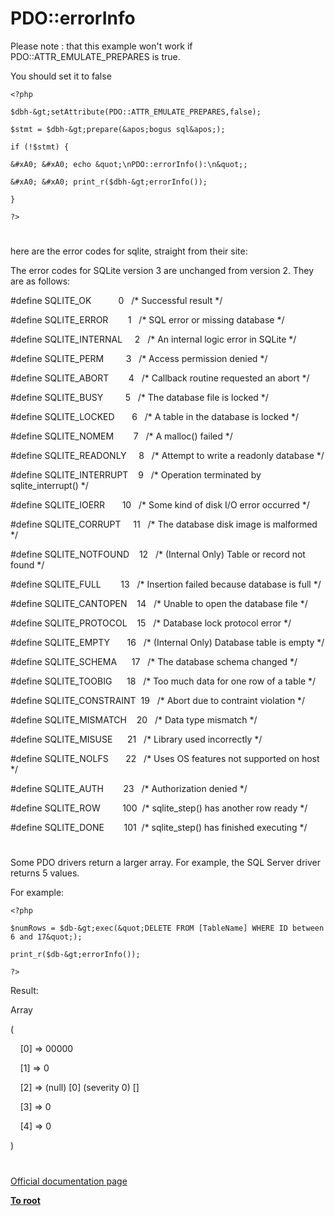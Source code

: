 # PDO::errorInfo





Please note : that this example won&apos;t work if PDO::ATTR_EMULATE_PREPARES is true. 



You should set it to false





```
<?php

$dbh-&gt;setAttribute(PDO::ATTR_EMULATE_PREPARES,false);

$stmt = $dbh-&gt;prepare(&apos;bogus sql&apos;);

if (!$stmt) {

&#xA0; &#xA0; echo &quot;\nPDO::errorInfo():\n&quot;;

&#xA0; &#xA0; print_r($dbh-&gt;errorInfo());

}

?>
```



  

#



here are the error codes for sqlite, straight from their site:



The error codes for SQLite version 3 are unchanged from version 2. They are as follows: 

#define SQLITE_OK&#xA0; &#xA0; &#xA0; &#xA0; &#xA0;&#xA0; 0&#xA0;&#xA0; /* Successful result */

#define SQLITE_ERROR&#xA0; &#xA0; &#xA0; &#xA0; 1&#xA0;&#xA0; /* SQL error or missing database */

#define SQLITE_INTERNAL&#xA0; &#xA0;&#xA0; 2&#xA0;&#xA0; /* An internal logic error in SQLite */

#define SQLITE_PERM&#xA0; &#xA0; &#xA0; &#xA0;&#xA0; 3&#xA0;&#xA0; /* Access permission denied */

#define SQLITE_ABORT&#xA0; &#xA0; &#xA0; &#xA0; 4&#xA0;&#xA0; /* Callback routine requested an abort */

#define SQLITE_BUSY&#xA0; &#xA0; &#xA0; &#xA0;&#xA0; 5&#xA0;&#xA0; /* The database file is locked */

#define SQLITE_LOCKED&#xA0; &#xA0; &#xA0;&#xA0; 6&#xA0;&#xA0; /* A table in the database is locked */

#define SQLITE_NOMEM&#xA0; &#xA0; &#xA0; &#xA0; 7&#xA0;&#xA0; /* A malloc() failed */

#define SQLITE_READONLY&#xA0; &#xA0;&#xA0; 8&#xA0;&#xA0; /* Attempt to write a readonly database */

#define SQLITE_INTERRUPT&#xA0; &#xA0; 9&#xA0;&#xA0; /* Operation terminated by sqlite_interrupt() */

#define SQLITE_IOERR&#xA0; &#xA0; &#xA0;&#xA0; 10&#xA0;&#xA0; /* Some kind of disk I/O error occurred */

#define SQLITE_CORRUPT&#xA0; &#xA0;&#xA0; 11&#xA0;&#xA0; /* The database disk image is malformed */

#define SQLITE_NOTFOUND&#xA0; &#xA0; 12&#xA0;&#xA0; /* (Internal Only) Table or record not found */

#define SQLITE_FULL&#xA0; &#xA0; &#xA0; &#xA0; 13&#xA0;&#xA0; /* Insertion failed because database is full */

#define SQLITE_CANTOPEN&#xA0; &#xA0; 14&#xA0;&#xA0; /* Unable to open the database file */

#define SQLITE_PROTOCOL&#xA0; &#xA0; 15&#xA0;&#xA0; /* Database lock protocol error */

#define SQLITE_EMPTY&#xA0; &#xA0; &#xA0;&#xA0; 16&#xA0;&#xA0; /* (Internal Only) Database table is empty */

#define SQLITE_SCHEMA&#xA0; &#xA0; &#xA0; 17&#xA0;&#xA0; /* The database schema changed */

#define SQLITE_TOOBIG&#xA0; &#xA0; &#xA0; 18&#xA0;&#xA0; /* Too much data for one row of a table */

#define SQLITE_CONSTRAINT&#xA0; 19&#xA0;&#xA0; /* Abort due to contraint violation */

#define SQLITE_MISMATCH&#xA0; &#xA0; 20&#xA0;&#xA0; /* Data type mismatch */

#define SQLITE_MISUSE&#xA0; &#xA0; &#xA0; 21&#xA0;&#xA0; /* Library used incorrectly */

#define SQLITE_NOLFS&#xA0; &#xA0; &#xA0;&#xA0; 22&#xA0;&#xA0; /* Uses OS features not supported on host */

#define SQLITE_AUTH&#xA0; &#xA0; &#xA0; &#xA0; 23&#xA0;&#xA0; /* Authorization denied */

#define SQLITE_ROW&#xA0; &#xA0; &#xA0; &#xA0;&#xA0; 100&#xA0; /* sqlite_step() has another row ready */

#define SQLITE_DONE&#xA0; &#xA0; &#xA0; &#xA0; 101&#xA0; /* sqlite_step() has finished executing */

  

#



Some PDO drivers return a larger array. For example, the SQL Server driver returns 5 values.



For example:



```
<?php

$numRows = $db-&gt;exec(&quot;DELETE FROM [TableName] WHERE ID between 6 and 17&quot;);

print_r($db-&gt;errorInfo());

?>
```




Result:



Array

(

&#xA0; &#xA0; [0] =&gt; 00000

&#xA0; &#xA0; [1] =&gt; 0

&#xA0; &#xA0; [2] =&gt; (null) [0] (severity 0) []

&#xA0; &#xA0; [3] =&gt; 0

&#xA0; &#xA0; [4] =&gt; 0

)

  

#

[Official documentation page](https://www.php.net/manual/en/pdo.errorinfo.php)

**[To root](/README.md)**